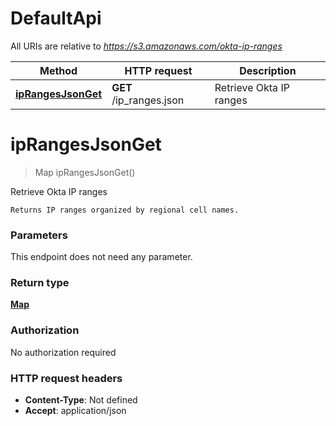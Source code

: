 # DefaultApi

All URIs are relative to *https://s3.amazonaws.com/okta-ip-ranges*

| Method | HTTP request | Description |
|------------- | ------------- | -------------|
| [**ipRangesJsonGet**](DefaultApi.md#ipRangesJsonGet) | **GET** /ip_ranges.json | Retrieve Okta IP ranges |


<a name="ipRangesJsonGet"></a>
# **ipRangesJsonGet**
> Map ipRangesJsonGet()

Retrieve Okta IP ranges

    Returns IP ranges organized by regional cell names.

### Parameters
This endpoint does not need any parameter.

### Return type

[**Map**](../Models/_ip_ranges_json_get_200_response_value.md)

### Authorization

No authorization required

### HTTP request headers

- **Content-Type**: Not defined
- **Accept**: application/json

